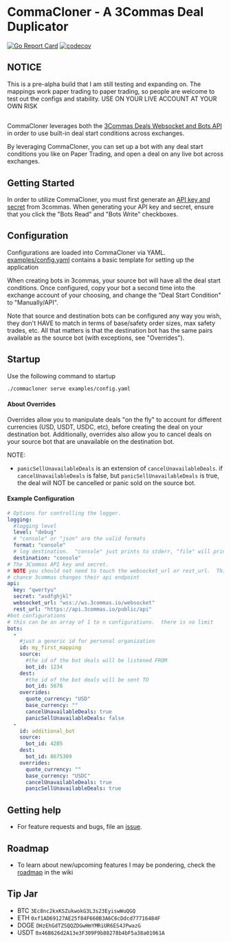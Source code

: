 # CommaCloner - A 3Commas Deal Duplicator
[![Go Report Card](https://goreportcard.com/badge/github.com/jslowik/commacloner?style=flat-square)](https://goreportcard.com/report/github.com/jslowik/commacloner)
[![codecov](https://codecov.io/gh/JSlowik/CommaCloner/branch/main/graph/badge.svg?token=4O1R4deyMZ)](https://codecov.io/gh/JSlowik/CommaCloner)

## NOTICE 
This is a pre-alpha build that I am still testing and expanding on.  The mappings work paper trading to paper trading, so 
people are welcome to test out the configs and stability.  USE ON YOUR LIVE ACCOUNT AT YOUR OWN RISK
## 

CommaCloner leverages both the [3Commas Deals Websocket and Bots API](https://github.com/3commas-io/3commas-official-api-docs) 
in order to use built-in deal start conditions across exchanges.

By leveraging CommaCloner, you can set up a bot with any deal start conditions you like on Paper Trading, and open a 
deal on any live bot across exchanges.

## Getting Started
In order to utilize CommaCloner, you must first generate an [API key and secret](https://3commas.io/api_access_tokens) 
from 3commas.  When generating your API key and secret, ensure that you click the "Bots Read" and "Bots Write" 
checkboxes.

## Configuration
Configurations are loaded into CommaCloner via YAML.  [examples/config.yaml](examples/config.yaml) contains a basic 
template for setting up the application

When creating bots in 3commas, your source bot will have all the deal start conditions.  Once configured, copy your 
bot a second time into the exchange account of your choosing, and change the "Deal Start Condition" to "Manually/API".

Note that source and destination bots can be configured any way you wish, they don't HAVE to match in terms of base/safety
order sizes, max safety trades, etc. All that matters is that the destination bot has the same pairs available as the 
source bot (with exceptions, see "Overrides"). 

## Startup
Use the following command to startup
```bash
./commacloner serve examples/config.yaml
```


#### About Overrides
Overrides allow you to manipulate deals "on the fly" to account for different currencies (USD, USDT, USDC, etc), before
creating the deal on your destination bot.  Additionally, overrides also allow you to cancel deals on your source bot 
that are unavailable on the destination bot. 

NOTE:  
- `panicSellUnavailableDeals` is an extension of `cancelUnavailableDeals`.  if `cancelUnavailableDeals` is false, but 
  `panicSellUnavailableDeals` is true, the deal will NOT be cancelled or panic sold on the source bot.

#### Example Configuration
```yaml
# Options for controlling the logger.
logging:
  #logging level
  level: "debug"
  # "console" or "json" are the valid formats
  format: "console"
  # log destination.  "console" just prints to stderr, "file" will print to "./logs/commacloner.log"
  destination: "console"
# The 3Commas API key and secret.
# NOTE you should not need to touch the websocket_url or rest_url.  This are only left as configuration items in the off
# chance 3commas changes their api endpoint
api:
  key: "qwertyu"
  secret: "asdfghjkl"
  websocket_url: "wss://ws.3commas.io/websocket"
  rest_url: "https://api.3commas.io/public/api"
#bot configurations
# this can be an array of 1 to n configurations.  there is no limit
bots:
  -
    #just a generic id for personal organization
    id: my_first_mapping
    source:
      #the id of the bot deals will be listened FROM
      bot_id: 1234
    dest:
      #the id of the bot deals will be sent TO
      bot_id: 5678
    overrides:
      quote_currency: "USD"
      base_currency: ""
      cancelUnavailableDeals: true
      panicSellUnavailableDeals: false
  -
    id: additional_bot
    source:
      bot_id: 4285
    dest:
      bot_id: 8675309
    overrides:
      quote_currency: ""
      base_currency: "USDC"
      cancelUnavailableDeals: true
      panicSellUnavailableDeals: true
```


## Getting help
- For feature requests and bugs, file an [issue](https://github.com/jslowik/CommaCloner/issues).

## Roadmap
- To learn about new/upcoming features I may be pondering, check the [roadmap](https://github.com/JSlowik/commacloner/wiki/Roadmap) in the wiki

## Tip Jar
- BTC `3Ec8nc2kxKSZukwokG3L3s23EyiswWuQGQ`
- ETH `0xf1AD69127AE25f84F660B3A6C6cDdcd77716484F`
- DOGE `DHzEhGdTZSQQZDGwHmYMRiUR6ES4JPwazG`
- USDT `0x46B626d2A13e3F309F9b88278b4bF5a38a01061A`
